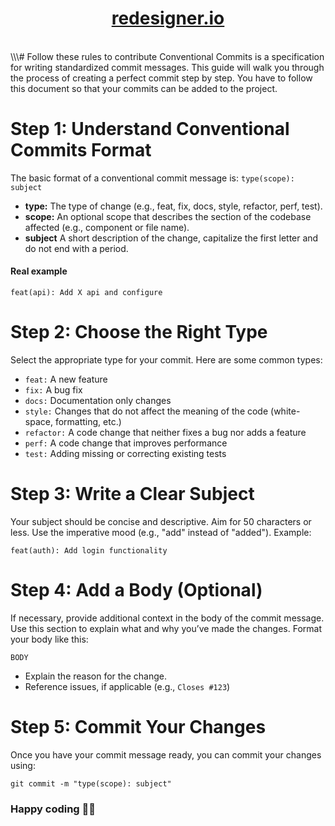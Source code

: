 <h1 align="center"><a href="https://www.">redesigner.io</a>
</h1><br>
\\\# Follow these rules to contribute
Conventional Commits is a specification for writing standardized commit messages. This guide will walk you through the process of creating a perfect commit step by step. You have to follow this document so that your commits can be added to the project.

# Step 1: Understand Conventional Commits Format

The basic format of a conventional commit message is:
`type(scope): subject`

- **type:** The type of change (e.g., feat, fix, docs, style, refactor, perf, test).
- **scope:** An optional scope that describes the section of the codebase affected (e.g., component or file name).
- **subject** A short description of the change, capitalize the first letter and do not end with a period.

#### Real example

`feat(api): Add X api and configure`

# Step 2: Choose the Right Type

Select the appropriate type for your commit. Here are some common types:
<br>
* `feat:` A new feature
* `fix:` A bug fix
* `docs:` Documentation only changes
* `style:` Changes that do not affect the meaning of the code (white-space, formatting, etc.)
* `refactor:` A code change that neither fixes a bug nor adds a feature
* `perf:` A code change that improves performance
* `test:` Adding missing or correcting existing tests

# Step 3: Write a Clear Subject

Your subject should be concise and descriptive. Aim for 50 characters
or less. Use the imperative mood (e.g., "add" instead of "added").
Example:

`feat(auth): Add login functionality`

# Step 4: Add a Body (Optional)

If necessary, provide additional context in the body of the commit
message. Use this section to explain what and why you’ve made the
changes.
Format your body like this:

`BODY`

* Explain the reason for the change.
* Reference issues, if applicable (e.g., `Closes #123`)

# Step 5: Commit Your Changes

Once you have your commit message ready, you can commit your changes using:

`git commit -m "type(scope): subject"`

### Happy coding 👨‍💻